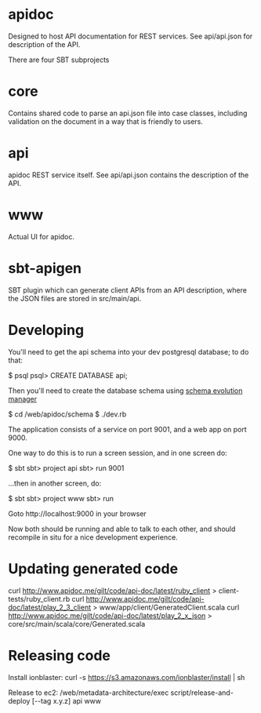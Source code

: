apidoc
======

Designed to host API documentation for REST services. See api/api.json for
description of the API.

There are four SBT subprojects

core
====

Contains shared code to parse an api.json file into case classes,
including validation on the document in a way that is friendly to
users.

api
===
apidoc REST service itself. See api/api.json contains the description
of the API.

www
===
Actual UI for apidoc.

sbt-apigen
==========
SBT plugin which can generate client APIs from an API description, where
the JSON files are stored in src/main/api.

Developing
==========

You'll need to get the api schema into your dev postgresql database; to do that:

$ psql
psql> CREATE DATABASE api;

Then you'll need to create the database schema using [schema evolution manager](https://github.com/gilt/schema-evolution-manager#installation)

$ cd /web/apidoc/schema
$ ./dev.rb

The application consists of a service on port 9001, and a web app on port 9000.

One way to do this is to run a screen session, and in one screen do:

  $ sbt
  sbt> project api
  sbt> run 9001

...then in another screen, do:

  $ sbt
  sbt> project www
  sbt> run

Goto http://localhost:9000 in your browser

Now both should be running and able to talk to each other, and should recompile
in situ for a nice development experience.

Updating generated code
=======================
curl http://www.apidoc.me/gilt/code/api-doc/latest/ruby_client > client-tests/ruby_client.rb
curl http://www.apidoc.me/gilt/code/api-doc/latest/play_2_3_client > www/app/client/GeneratedClient.scala
curl http://www.apidoc.me/gilt/code/api-doc/latest/play_2_x_json > core/src/main/scala/core/Generated.scala

Releasing code
==============

Install ionblaster:
  curl -s https://s3.amazonaws.com/ionblaster/install | sh

Release to ec2:
  /web/metadata-architecture/exec script/release-and-deploy [--tag x.y.z] api www
